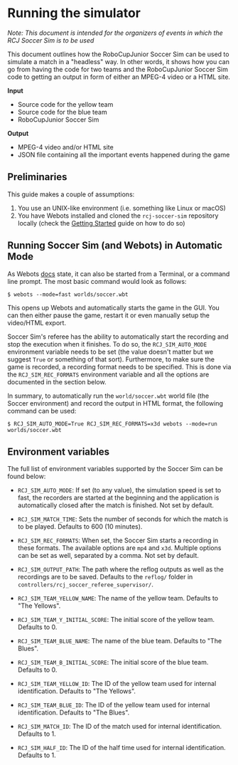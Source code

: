 # Running the simulator

_Note: This document is intended for the organizers of events in which the RCJ
Soccer Sim is to be used_

This document outlines how the RoboCupJunior Soccer Sim can be used to simulate
a match in a "headless" way. In other words, it shows how you can go from
having the code for two teams and the RoboCupJunior Soccer Sim code to getting
an output in form of either an MPEG-4 video or a HTML site.

**Input**
- Source code for the yellow team
- Source code for the blue team
- RoboCupJunior Soccer Sim

**Output**
- MPEG-4 video and/or HTML site
- JSON file containing all the important events happened during the game

## Preliminaries

This guide makes a couple of assumptions:
1. You use an UNIX-like environment (i.e. something like Linux or macOS)
2. You have Webots installed and cloned the `rcj-soccer-sim` repository locally
   (check the [Getting Started](./getting_started.md) guide on how to do so)

## Running Soccer Sim (and Webots) in Automatic Mode

As Webots [docs](https://cyberbotics.com/doc/guide/starting-webots#command-line-arguments)
state, it can also be started from a Terminal, or a command line prompt. The
most basic command would look as follows:

    $ webots --mode=fast worlds/soccer.wbt

This opens up Webots and automatically starts the game in the GUI. You can then
either pause the game, restart it or even manually setup the video/HTML export.

Soccer Sim's referee has the ability to automatically start the recording and
stop the execution when it finishes. To do so, the `RCJ_SIM_AUTO_MODE`
environment variable needs to be set (the value doesn't matter but we suggest
`True` or something of that sort). Furthermore, to make sure the game is
recorded, a recording format needs to be specified. This is done via the
`RCJ_SIM_REC_FORMATS` environment variable and all the options are documented
in the section below.

In summary, to automatically run the `world/soccer.wbt` world file (the Soccer
environment) and record the output in HTML format, the following command can be
used:

    $ RCJ_SIM_AUTO_MODE=True RCJ_SIM_REC_FORMATS=x3d webots --mode=run worlds/soccer.wbt


## Environment variables

The full list of environment variables supported by the Soccer Sim can be found
below:

- `RCJ_SIM_AUTO_MODE`: If set (to any value), the simulation speed is set to
    fast, the recorders are started at the beginning and the application is
    automatically closed after the match is finished. Not set by default.
- `RCJ_SIM_MATCH_TIME`: Sets the number of seconds for which the match is to be
    played. Defaults to 600 (10 minutes).
- `RCJ_SIM_REC_FORMATS`: When set, the Soccer Sim starts a recording in these
    formats. The available options are `mp4` and `x3d`. Multiple options can be
    set as well, separated by a comma. Not set by default.
- `RCJ_SIM_OUTPUT_PATH`: The path where the reflog outputs as well as the
    recordings are to be saved. Defaults to the `reflog/` folder in
    `controllers/rcj_soccer_referee_supervisor/`.

- `RCJ_SIM_TEAM_YELLOW_NAME`: The name of the yellow team. Defaults to "The Yellows".
- `RCJ_SIM_TEAM_Y_INITIAL_SCORE`: The initial score of the yellow team. Defaults to 0.
- `RCJ_SIM_TEAM_BLUE_NAME`: The name of the blue team. Defaults to "The Blues".
- `RCJ_SIM_TEAM_B_INITIAL_SCORE`: The initial score of the blue team. Defaults to 0.

- `RCJ_SIM_TEAM_YELLOW_ID`: The ID of the yellow team used for internal identification.
    Defaults to "The Yellows".
- `RCJ_SIM_TEAM_BLUE_ID`: The ID of the yellow team used for internal identification.
    Defaults to "The Blues".
- `RCJ_SIM_MATCH_ID`: The ID of the match used for internal identification.
    Defaults to 1.
- `RCJ_SIM_HALF_ID`: The ID of the half time used for internal identification.
    Defaults to 1.
